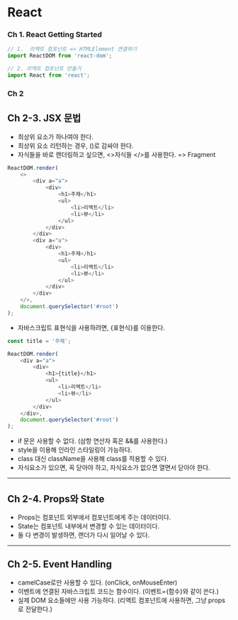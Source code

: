 # React

### Ch 1. React Getting Started

```js
// 1.  리액트 컴포넌트 => HTMLElement 연결하기
import ReactDOM from 'react-dom';

// 2. 리액트 컴포넌트 만들기
import React from 'react';
```

### Ch 2

## Ch 2-3. JSX 문법

-   최상위 요소가 하나여야 한다.
-   최상위 요소 리턴하는 경우, ()로 감싸야 한다.
-   자식들을 바로 랜더링하고 싶으면, <>자식들 </>를 사용한다. => Fragment

```javascript
ReactDOM.render(
    <>
        <div a="a">
            <div>
                <h1>주제</h1>
                <ul>
                    <li>리액트</li>
                    <li>뷰</li>
                </ul>
            </div>
        </div>
        <div a="a">
            <div>
                <h1>주제</h1>
                <ul>
                    <li>리액트</li>
                    <li>뷰</li>
                </ul>
            </div>
        </div>
    </>,
    document.querySelector('#root')
);
```

-   자바스크립트 표현식을 사용하려면, {표현식}를 이용한다.

```javascript
const title = '주제';

ReactDOM.render(
    <div a="a">
        <div>
            <h1>{title}</h1>
            <ul>
                <li>리액트</li>
                <li>뷰</li>
            </ul>
        </div>
    </div>,
    document.querySelector('#root')
);
```

-   if 문은 사용할 수 없다. (삼항 연산자 혹은 &&를 사용한다.)
-   style을 이용해 인라인 스타일링이 가능하다.
-   class 대신 className을 사용해 class를 적용할 수 있다.
-   자식요소가 있으면, 꼭 닫아야 하고, 자식요소가 없으면 열면서 닫아야 한다.

---

## Ch 2-4. Props와 State

-   Props는 컴포넌트 외부에서 컴포넌트에게 주는 데이터이다.
-   State는 컴포넌트 내부에서 변경할 수 있는 데이터이다.
-   둘 다 변경이 발생하면, 랜더가 다시 일어날 수 있다.

---

## Ch 2-5. Event Handling

-   camelCase로만 사용할 수 있다. (onClick, onMouseEnter)
-   이벤트에 연결된 자바스크립트 코드는 함수이다. (이벤트={함수}와 같이 쓴다.)
-   실제 DOM 요소들에만 사용 가능하다. (리액트 컴포넌트에 사용하면, 그냥 props로 전달한다.)
